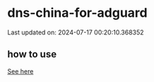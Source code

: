 # dns-china-for-adguard

Last updated on: 2024-07-17 00:20:10.368352

## how to use

[See here](https://github.com/AdguardTeam/AdGuardHome/wiki/Configuration#upstreams-from-file)